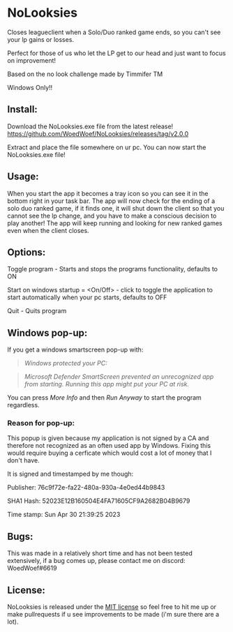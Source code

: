# NoLooksies
Closes leagueclient when a Solo/Duo ranked game ends, so you can't see your lp gains or losses.

Perfect for those of us who let the LP get to our head and just want to focus on improvement!

Based on the no look challenge made by Timmifer TM

Windows Only!!
## Install:
Download the NoLooksies.exe file from the latest release!
https://github.com/WoedWoef/NoLooksies/releases/tag/v2.0.0

Extract and place the file somewhere on ur pc.
You can now start the NoLooksies.exe file!

## Usage:

When you start the app it becomes a tray icon so you can see it in the bottom right in your task bar.
The app will now check for the ending of a solo duo ranked game, if it finds one, it will shut down the client so that you cannot see the lp change, and you have to make a conscious decision to play another!
The app will keep running and looking for new ranked games even when the client closes.


## Options:

Toggle program - Starts and stops the programs functionality, defaults to ON
 

Start on windows startup = <On/Off> - click to toggle the application to start automatically when your pc starts, defaults to OFF

 
Quit - Quits program


## Windows pop-up:
If you get a windows smartscreen pop-up with:
 
> *Windows protected your PC:*
 
> *Microsoft Defender SmartScreen prevented an unrecognized app from starting. Running this app might put your PC at risk.*


You can press *More Info* and then *Run Anyway* to start the program regardless.

### Reason for pop-up:
This popup is given because my application is not signed by a CA and therefore not recognized as an often used app by Windows.
Fixing this would require buying a cerficate which would cost a lot of money that I don't have.

It is signed and timestamped by me though:

Publisher: 76c9f72e-fa22-480a-930a-4e0ed44b9843 

SHA1 Hash: 52023E12B160504E4FA71605CF9A2682B04B9679

Time stamp: Sun Apr 30 21:39:25 2023

## Bugs:
This was made in a relatively short time and has not been tested extensively, if a bug comes up, please contact me on discord: WoedWoef#6619

## License:
NoLooksies is released under the [MIT license](LICENSE) so feel free to hit me up or make pullrequests if u see improvements to be made (i'm sure there are a lot).
